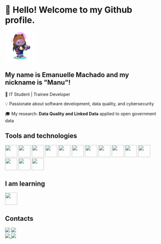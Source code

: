 # 👋 Hello! Welcome to my Github profile.

<img loading="lazy" src="octocat-perfil.png" width="100" height="100" />

## My name is Emanuelle Machado and my nickname is "Manu"!

🌱 IT Student | Trainee Developer

💡 Passionate about software development, data quality, and cybersecurity

🎓 My research: **Data Quality and Linked Data** applied to open government data


## Tools and technologies

<img loading="lazy" src="https://cdn.jsdelivr.net/gh/devicons/devicon@latest/icons/java/java-original-wordmark.svg" width="40" height="40" /> <img loading="lazy" src="https://cdn.jsdelivr.net/gh/devicons/devicon@latest/icons/javascript/javascript-original.svg" width="40" height="40" /> <img loading="lazy" src="https://cdn.jsdelivr.net/gh/devicons/devicon@latest/icons/typescript/typescript-original.svg" width="40" height="40" /> <img loading="lazy" src="https://cdn.jsdelivr.net/gh/devicons/devicon@latest/icons/php/php-original.svg" width="40" height="40" /> <img loading="lazy" src="https://cdn.jsdelivr.net/gh/devicons/devicon@latest/icons/react/react-original-wordmark.svg" width="40" height="40" /> <img loading="lazy" src="https://cdn.jsdelivr.net/gh/devicons/devicon@latest/icons/nodejs/nodejs-original-wordmark.svg" width="40" height="40" /> <img loading="lazy" src="https://cdn.jsdelivr.net/gh/devicons/devicon@latest/icons/laravel/laravel-original.svg" width="40" height="40" />  <img loading="lazy" src="https://cdn.jsdelivr.net/gh/devicons/devicon@latest/icons/mongodb/mongodb-original-wordmark.svg" width="40" height="40" /> <img loading="lazy" src="https://cdn.jsdelivr.net/gh/devicons/devicon@latest/icons/mysql/mysql-original.svg" width="40" height="40" /> <img loading="lazy" src="https://cdn.jsdelivr.net/gh/devicons/devicon@latest/icons/bootstrap/bootstrap-original-wordmark.svg" width="40" height="40" /> <img loading="lazy" src="https://cdn.jsdelivr.net/gh/devicons/devicon@latest/icons/docker/docker-original-wordmark.svg" width="40" height="40" /> <img loading="lazy" src="https://cdn.jsdelivr.net/gh/devicons/devicon@latest/icons/git/git-original.svg" width="40" height="40" /> <img loading="lazy" src="https://cdn.jsdelivr.net/gh/devicons/devicon@latest/icons/jquery/jquery-original-wordmark.svg" width="40" height="40" /> <img loading="lazy" src="https://cdn.jsdelivr.net/gh/devicons/devicon@latest/icons/junit/junit-original.svg" width="40" height="40" />

## I am learning

<img loading="lazy" src="https://cdn.jsdelivr.net/gh/devicons/devicon@latest/icons/androidstudio/androidstudio-original.svg" width="40" height="40" />

## Contacts
<div>
  <a href = "mailto:manumachado03@outlook.com"><img loading="lazy" src="https://img.shields.io/badge/Gmail-D14836?style=for-the-badge&logo=gmail&logoColor=white" target="_blank"></a>
  <a href="https://www.linkedin.com/in/emanuelle-machado-em" target="_blank"><img loading="lazy" src="https://img.shields.io/badge/-LinkedIn-%230077B5?style=for-the-badge&logo=linkedin&logoColor=white" target="_blank"></a>   
</div>

<div>
<a href="https://github.com/Emanuelle-Machado">
<img loading="lazy" height="180em" src="https://github-readme-stats.vercel.app/api/top-langs/?username=Emanuelle-Machado&layout=compact&langs_count=7&theme=dracula"/>
<img loading="lazy" height="180em" src="https://github-readme-stats.vercel.app/api?username=Emanuelle-Machado&show_icons=true&theme=dracula&include_all_commits=true&count_private=true"/>
</div>
